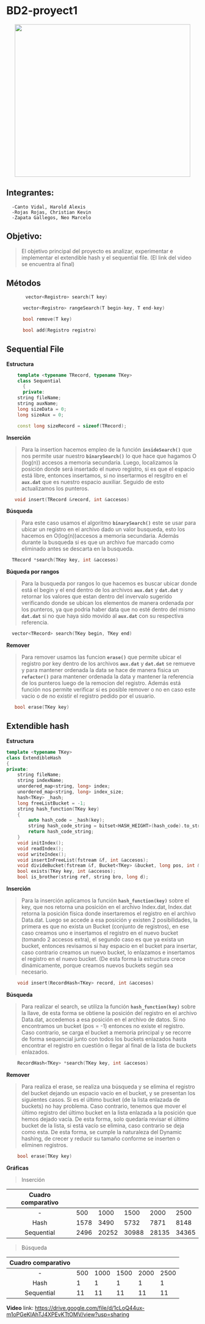 # BD2-proyect1

<p align="center">
<img width="460" height="400" src=
https://upload.wikimedia.org/wikipedia/commons/thumb/7/7a/UTEC.jpg/600px-UTEC.jpg>
</p>

## Integrantes:
      -Canto Vidal, Harold Alexis
      -Rojas Rojas, Christian Kevin
      -Zapata Gallegos, Neo Marcelo

## Objetivo:
>El objetivo principal del proyecto es analizar, experimentar e implementar el extendible hash y el sequential file.
(El link del video se encuentra al final)
## Métodos
```cpp
       vector<Registro> search(T key)
```

```cpp
      vector<Registro> rangeSearch(T begin-key, T end-key) 
```

```cpp
      bool remove(T key) 
```

```cpp
      bool add(Registro registro)
```   

## Sequential File
**Estructura**
```cpp
    template <typename TRecord, typename TKey>
    class Sequential
      {
      private:
    string fileName;
    string auxName;
    long sizeData = 0;
    long sizeAux = 0;

    const long sizeRecord = sizeof(TRecord);
```        
**Inserción**
>Para la insertion hacemos empleo de la función  **`insideSearch()`** que nos permite usar nuestro **`binarySearch()`** lo que hace que hagamos O (log(n)) accesos a memoria secundaria. Luego, localizamos la posición donde será insertado el nuevo registro, si es que el espacio está libre, entonces insertamos, si no insertarmos el resgitro en el  **`aux.dat`** que es nuestro espacio auxiliar. Seguido de esto actualizamos los punteros.

 ```cpp
    void insert(TRecord &record, int &accesos)
```

**Búsqueda**
>Para este caso usamos el algoritmo **`binarySearch()`** este se usar para ubicar un registro en el archivo dado un valor busqueda, esto los hacemos en O(log(n))accesos a memoria secundaria. Además durante la busqueda si es que un archivo fue marcado como eliminado antes se descarta en la busqueda.

 ```cpp
   TRecord *search(TKey key, int &accesos)
```
**Búqueda por rangos**
>Para la busqueda por rangos lo que hacemos es buscar ubicar donde está el begin y el end dentro de los archivos **`aux.dat`** y **`dat.dat`** y retornar los valores que estan dentro del invervalo sugerido verificando donde se ubican los elementos de manera ordenada por los punteros, ya que podria haber data que no esté dentro del mismo **`dat.dat`** si no que haya sido movido al **`aux.dat`** con su respectiva referencia.

 ```cpp
   vector<TRecord> search(TKey begin, TKey end)
```
**Remover**
>Para remover usamos las funcion **`erase()`** que permite ubicar el registro por key dentro de los archivos **`aux.dat`** y **`dat.dat`** se remueve y para mantener ordenada la data se hace de manera fisica un **`refactor()`** para mantener ordenada la data y mantener la referencia de los punteros luego de la remocion del registro. Además está función nos permite verificar si es posible remover o no en caso este vacio o de no existir el registro pedido por el usuario.
```cpp
   bool erase(TKey key)
```
## Extendible hash
**Estructura**

```cpp
template <typename TKey>
class ExtendibleHash
{
private:
    string fileName;
    string indexName;
    unordered_map<string, long> index;
    unordered_map<string, long> index_size;
    hash<TKey> _hash;
    long freeListBucket = -1;
    string hash_function(TKey key)
    {
        auto hash_code = _hash(key);
        string hash_code_string = bitset<HASH_HEIGHT>(hash_code).to_string();
        return hash_code_string;
    }
    void initIndex();
    void readIndex();
    void writeIndex();
    void insertInFreeList(fstream &f, int &accesos);
    void divideBucket(fstream &f, Bucket<TKey> &bucket, long pos, int &accesos);
    bool exists(TKey key, int &accesos);
    bool is_brother(string ref, string bro, long d);
```

**Inserción**
>Para la inserción aplicamos la función **`hash_function(key)`** sobre el key, que nos retorna una posición en el archivo Index.dat, Index.dat retorna la posición física donde insertaremos el registro en el archivo Data.dat. Luego se accede a esa posición y existen 2 posibilidades, la primera es que no exista un Bucket (conjunto de registros), en ese caso creamos uno e insertamos el registro en el nuevo bucket (tomando 2 accesos extra), el segundo caso es que ya exista un bucket, entonces revisamos si hay espacio en el bucket para insertar, caso contrario creamos un nuevo bucket, lo enlazamos e insertamos el registro en el nuevo bucket. (De esta forma la estructura crece dinámicamente, porque creamos nuevos buckets según sea necesario.

```cpp
    void insert(RecordHash<TKey> record, int &accesos)
```

**Búsqueda**
>Para realizar el search, se utiliza la función **`hash_function(key)`** sobre la llave, de esta forma se obtiene la posición del registro en el archivo Data.dat, accedemos a esa posición en el archivo de datos. Si no encontramos un bucket (pos = -1) entonces no existe el registro. Caso contrario, se carga el bucket a memoria principal y se recorre de forma sequencial junto con todos los buckets enlazados hasta encontrar el registro en cuestión o llegar al final de la lista de buckets enlazados.

```cpp
    RecordHash<TKey> *search(TKey key, int &accesos)
```

**Remover**
>Para realiza el erase, se realiza una búsqueda y se elimina el registro del bucket dejando un espacio vacío en el bucket, y se presentan los siguientes casos. Si es el último bucket (de la lista enlazada de buckets) no hay problema. Caso contrario, tenemos que mover el último registro del último bucket en la lista enlazada a la posición que hemos dejado vacía. De esta forma, solo quedaría revisar el último bucket de la lista, si está vacío se elimina, caso contrario se deja como esta. De esta forma, se cumple la naturaleza del Dynamic hashing, de crecer y reducir su tamaño conforme se inserten o eliminen registros.

```cpp
    bool erase(TKey key)
```

**Gráficas**
>Inserción

| Cuadro comparativo | | | | | |
|:-------------------:|---|---|---|---|---|
| - | 500| 1000| 1500| 2000|2500|
| Hash | 1578| 3490| 5732| 7871| 8148|
| Sequential | 2496| 20252| 30988| 28135|34365|

>Búsqueda

| Cuadro comparativo | | | | | |
|:-------------------:|---|---|---|---|---|
| - |500 | 1000| 1500| 2000| 2500|
| Hash | 1| 1| 1| 1| 1|
| Sequential |11 |11 |11 | 11| 11|

**Video**
link: https://drive.google.com/file/d/1cLoQ44ux-m1oPGeKlAhTJ4XPEvKTtOMV/view?usp=sharing

